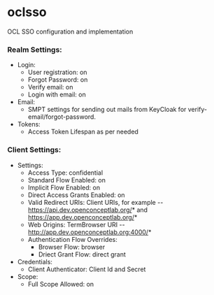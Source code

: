 # oclsso
OCL SSO configuration and implementation


### Realm Settings:
- Login:
  - User registration: on
  - Forgot Password: on
  - Verify email: on
  - Login with email: on
- Email:
  - SMPT settings for sending out mails from KeyCloak for verify-email/forgot-password.
- Tokens:
  - Access Token Lifespan as per needed

### Client Settings:
- Settings:
  - Access Type: confidential
  - Standard Flow Enabled: on
  - Implicit Flow Enabled: on
  - Direct Access Grants Enabled: on
  - Valid Redirect URIs: Client URIs, for example -- https://api.dev.openconceptlab.org/* and https://app.dev.openconceptlab.org/*
  - Web Origins: TermBrowser URI -- http://app.dev.openconceptlab.org:4000/*
  - Authentication Flow Overrides:
    - Browser Flow: browser
    - Driect Grant Flow: direct grant
- Credentials:
  - Client Authenticator: Client Id and Secret
- Scope:
  - Full Scope Allowed: on
